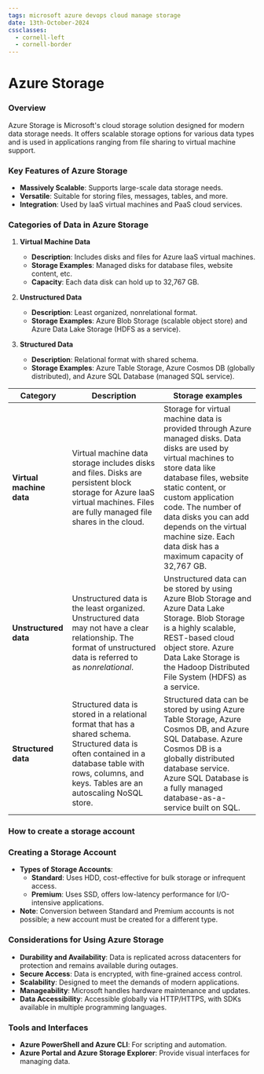 ```yaml
---
tags: microsoft azure devops cloud manage storage
date: 13th-October-2024
cssclasses:
  - cornell-left
  - cornell-border
---
```


# Azure Storage 

### Overview

Azure Storage is Microsoft's cloud storage solution designed for modern data storage needs. It offers scalable storage options for various data types and is used in applications ranging from file sharing to virtual machine support.

### Key Features of Azure Storage

- **Massively Scalable**: Supports large-scale data storage needs.
- **Versatile**: Suitable for storing files, messages, tables, and more.
- **Integration**: Used by IaaS virtual machines and PaaS cloud services.

### Categories of Data in Azure Storage

1. **Virtual Machine Data**
    
    - **Description**: Includes disks and files for Azure IaaS virtual machines.
    - **Storage Examples**: Managed disks for database files, website content, etc.
    - **Capacity**: Each data disk can hold up to 32,767 GB.
2. **Unstructured Data**
    
    - **Description**: Least organized, nonrelational format.
    - **Storage Examples**: Azure Blob Storage (scalable object store) and Azure Data Lake Storage (HDFS as a service).
3. **Structured Data**
    
    - **Description**: Relational format with shared schema.
    - **Storage Examples**: Azure Table Storage, Azure Cosmos DB (globally distributed), and Azure SQL Database (managed SQL service).

|Category|Description|Storage examples|
|---|---|---|
|**Virtual machine data**|Virtual machine data storage includes disks and files. Disks are persistent block storage for Azure IaaS virtual machines. Files are fully managed file shares in the cloud.|Storage for virtual machine data is provided through Azure managed disks. Data disks are used by virtual machines to store data like database files, website static content, or custom application code. The number of data disks you can add depends on the virtual machine size. Each data disk has a maximum capacity of 32,767 GB.|
|**Unstructured data**|Unstructured data is the least organized. Unstructured data may not have a clear relationship. The format of unstructured data is referred to as _nonrelational_.|Unstructured data can be stored by using Azure Blob Storage and Azure Data Lake Storage. Blob Storage is a highly scalable, REST-based cloud object store. Azure Data Lake Storage is the Hadoop Distributed File System (HDFS) as a service.|
|**Structured data**|Structured data is stored in a relational format that has a shared schema. Structured data is often contained in a database table with rows, columns, and keys. Tables are an autoscaling NoSQL store.|Structured data can be stored by using Azure Table Storage, Azure Cosmos DB, and Azure SQL Database. Azure Cosmos DB is a globally distributed database service. Azure SQL Database is a fully managed database-as-a-service built on SQL.|

### How to create a storage account
### Creating a Storage Account

- **Types of Storage Accounts**:
    - **Standard**: Uses HDD, cost-effective for bulk storage or infrequent access.
    - **Premium**: Uses SSD, offers low-latency performance for I/O-intensive applications.
- **Note**: Conversion between Standard and Premium accounts is not possible; a new account must be created for a different type.

### Considerations for Using Azure Storage

- **Durability and Availability**: Data is replicated across datacenters for protection and remains available during outages.
- **Secure Access**: Data is encrypted, with fine-grained access control.
- **Scalability**: Designed to meet the demands of modern applications.
- **Manageability**: Microsoft handles hardware maintenance and updates.
- **Data Accessibility**: Accessible globally via HTTP/HTTPS, with SDKs available in multiple programming languages.

### Tools and Interfaces

- **Azure PowerShell and Azure CLI**: For scripting and automation.
- **Azure Portal and Azure Storage Explorer**: Provide visual interfaces for managing data.